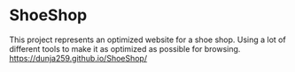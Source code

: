 # ShoeShop
This project represents an optimized website for a shoe shop. Using a lot of different tools to make it as optimized as possible for browsing.
https://dunja259.github.io/ShoeShop/
